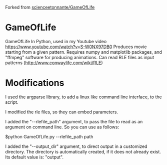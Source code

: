 Forked from [scienceetonnante/GameOfLife](https://github.com/scienceetonnante/GameOfLife)

# GameOfLife
GameOfLife In Python, used in my Youtube video https://www.youtube.com/watch?v=S-W0NX97DB0
Produces movie starting from a given pattern.
Requires numpy and matplotlib packages, and "ffmpeg" software for producing animations.
Can read RLE files as input patterns (http://www.conwaylife.com/wiki/RLE)

# Modifications

I used the argparse library, to add a linux like command line interface, to the script.

I modified the rle files, so they can embed parameters.

I added the "--rlefile_path" argument, to pass the file to read as an argument on command line. So you can use as follows:

  $python GameOfLife.py --rlefile_path path

I added the "--output_dir" argument, to direct output in a customized directory. The directory is automatically created, if it does not already exist. Its default value is: "output".
